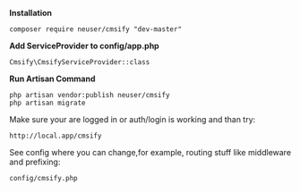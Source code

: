 **Installation**

`composer require neuser/cmsify "dev-master"`

**Add ServiceProvider to config/app.php**

`Cmsify\CmsifyServiceProvider::class`

**Run Artisan Command**

```
php artisan vendor:publish neuser/cmsify
php artisan migrate
```

Make sure your are logged in or auth/login is working and than try:

`http://local.app/cmsify`

See config where you can change,for example, routing stuff like middleware and prefixing:
 
`config/cmsify.php`
 
    
